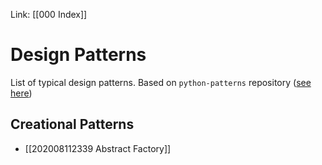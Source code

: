 Link: [[000 Index]]

# Design Patterns
List of typical design patterns. Based on `python-patterns` repository ([see here](https://github.com/faif/python-patterns))

## Creational Patterns
- [[202008112339 Abstract Factory]]
